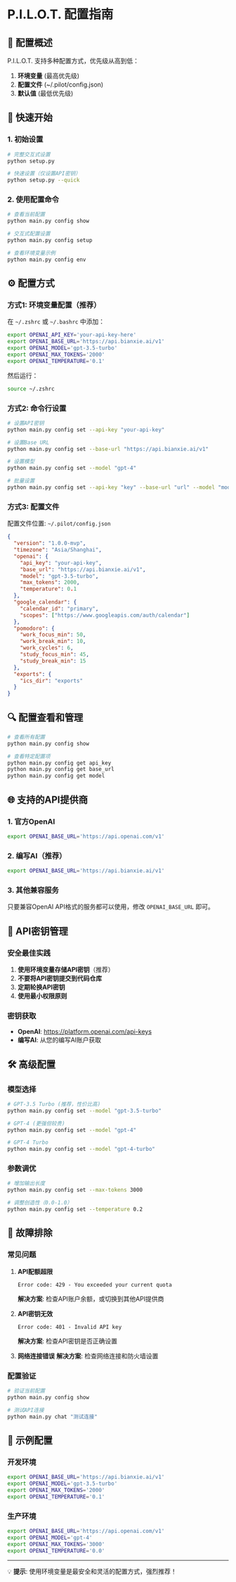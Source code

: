 # P.I.L.O.T. 配置指南

## 🔧 配置概述

P.I.L.O.T. 支持多种配置方式，优先级从高到低：

1. **环境变量** (最高优先级)
2. **配置文件** (~/.pilot/config.json)
3. **默认值** (最低优先级)

## 🚀 快速开始

### 1. 初始设置

```bash
# 完整交互式设置
python setup.py

# 快速设置（仅设置API密钥）
python setup.py --quick
```

### 2. 使用配置命令

```bash
# 查看当前配置
python main.py config show

# 交互式配置设置
python main.py config setup

# 查看环境变量示例
python main.py config env
```

## ⚙️ 配置方式

### 方式1: 环境变量配置（推荐）

在 `~/.zshrc` 或 `~/.bashrc` 中添加：

```bash
export OPENAI_API_KEY='your-api-key-here'
export OPENAI_BASE_URL='https://api.bianxie.ai/v1'
export OPENAI_MODEL='gpt-3.5-turbo'
export OPENAI_MAX_TOKENS='2000'
export OPENAI_TEMPERATURE='0.1'
```

然后运行：
```bash
source ~/.zshrc
```

### 方式2: 命令行设置

```bash
# 设置API密钥
python main.py config set --api-key "your-api-key"

# 设置Base URL
python main.py config set --base-url "https://api.bianxie.ai/v1"

# 设置模型
python main.py config set --model "gpt-4"

# 批量设置
python main.py config set --api-key "key" --base-url "url" --model "model"
```

### 方式3: 配置文件

配置文件位置: `~/.pilot/config.json`

```json
{
  "version": "1.0.0-mvp",
  "timezone": "Asia/Shanghai",
  "openai": {
    "api_key": "your-api-key",
    "base_url": "https://api.bianxie.ai/v1",
    "model": "gpt-3.5-turbo",
    "max_tokens": 2000,
    "temperature": 0.1
  },
  "google_calendar": {
    "calendar_id": "primary",
    "scopes": ["https://www.googleapis.com/auth/calendar"]
  },
  "pomodoro": {
    "work_focus_min": 50,
    "work_break_min": 10,
    "work_cycles": 6,
    "study_focus_min": 45,
    "study_break_min": 15
  },
  "exports": {
    "ics_dir": "exports"
  }
}
```

## 🔍 配置查看和管理

```bash
# 查看所有配置
python main.py config show

# 查看特定配置项
python main.py config get api_key
python main.py config get base_url
python main.py config get model
```

## 🌐 支持的API提供商

### 1. 官方OpenAI
```bash
export OPENAI_BASE_URL='https://api.openai.com/v1'
```

### 2. 编写AI（推荐）
```bash
export OPENAI_BASE_URL='https://api.bianxie.ai/v1'
```

### 3. 其他兼容服务
只要兼容OpenAI API格式的服务都可以使用，修改 `OPENAI_BASE_URL` 即可。

## 🔑 API密钥管理

### 安全最佳实践

1. **使用环境变量存储API密钥**（推荐）
2. **不要将API密钥提交到代码仓库**
3. **定期轮换API密钥**
4. **使用最小权限原则**

### 密钥获取

- **OpenAI**: https://platform.openai.com/api-keys
- **编写AI**: 从您的编写AI账户获取

## 🛠️ 高级配置

### 模型选择
```bash
# GPT-3.5 Turbo (推荐，性价比高)
python main.py config set --model "gpt-3.5-turbo"

# GPT-4 (更强但较贵)
python main.py config set --model "gpt-4"

# GPT-4 Turbo
python main.py config set --model "gpt-4-turbo"
```

### 参数调优
```bash
# 增加输出长度
python main.py config set --max-tokens 3000

# 调整创造性（0.0-1.0）
python main.py config set --temperature 0.2
```

## 🔧 故障排除

### 常见问题

1. **API配额超限**
   ```
   Error code: 429 - You exceeded your current quota
   ```
   **解决方案**: 检查API账户余额，或切换到其他API提供商

2. **API密钥无效**
   ```
   Error code: 401 - Invalid API key
   ```
   **解决方案**: 检查API密钥是否正确设置

3. **网络连接错误**
   **解决方案**: 检查网络连接和防火墙设置

### 配置验证

```bash
# 验证当前配置
python main.py config show

# 测试API连接
python main.py chat "测试连接"
```

## 📝 示例配置

### 开发环境
```bash
export OPENAI_BASE_URL='https://api.bianxie.ai/v1'
export OPENAI_MODEL='gpt-3.5-turbo'
export OPENAI_MAX_TOKENS='2000'
export OPENAI_TEMPERATURE='0.1'
```

### 生产环境
```bash
export OPENAI_BASE_URL='https://api.openai.com/v1'
export OPENAI_MODEL='gpt-4'
export OPENAI_MAX_TOKENS='3000'
export OPENAI_TEMPERATURE='0.0'
```

---

💡 **提示**: 使用环境变量是最安全和灵活的配置方式，强烈推荐！
